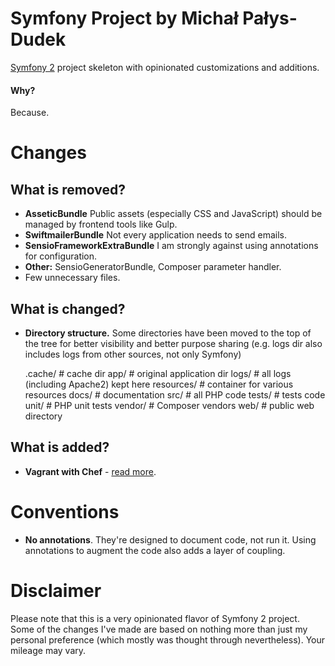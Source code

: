 Symfony Project by Michał Pałys-Dudek
=====================================

[Symfony 2](http://www.symfony.com) project skeleton with opinionated customizations and additions.

#### Why?

Because.

# Changes

## What is removed?

- **AsseticBundle** Public assets (especially CSS and JavaScript) should be managed by
frontend tools like Gulp.
- **SwiftmailerBundle** Not every application needs to send emails.
- **SensioFrameworkExtraBundle** I am strongly against using annotations for configuration.
- **Other:** SensioGeneratorBundle, Composer parameter handler.
- Few unnecessary files.

## What is changed?

- **Directory structure.** Some directories have been moved to the top of the tree for
better visibility and better purpose sharing (e.g. logs dir also includes logs from
other sources, not only Symfony)

    .cache/             # cache dir
    app/                # original application dir
    logs/               # all logs (including Apache2) kept here
    resources/          # container for various resources
        docs/           # documentation
    src/                # all PHP code
    tests/              # tests code
        unit/           # PHP unit tests
    vendor/             # Composer vendors
    web/                # public web directory

## What is added?

- **Vagrant with Chef** - [read more](resources/docs/Vagrant.md).

# Conventions

- **No annotations**. They're designed to document code, not run it. Using
annotations to augment the code also adds a layer of coupling.

# Disclaimer

Please note that this is a very opinionated flavor of Symfony 2 project. Some of the
changes I've made are based on nothing more than just my personal preference (which mostly
was thought through nevertheless). Your mileage may vary.
